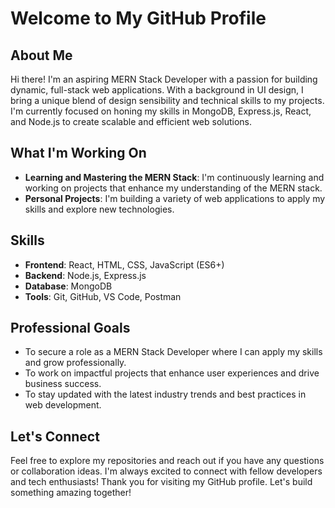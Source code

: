 # Welcome to My GitHub Profile

## About Me

Hi there! I'm an aspiring MERN Stack Developer with a passion for building dynamic, full-stack web applications. With a background in UI design, I bring a unique blend of design sensibility and technical skills to my projects. I'm currently focused on honing my skills in MongoDB, Express.js, React, and Node.js to create scalable and efficient web solutions.

## What I'm Working On

- **Learning and Mastering the MERN Stack**: I'm continuously learning and working on projects that enhance my understanding of the MERN stack.
- **Personal Projects**: I'm building a variety of web applications to apply my skills and explore new technologies.

## Skills

- **Frontend**: React, HTML, CSS, JavaScript (ES6+)
- **Backend**: Node.js, Express.js
- **Database**: MongoDB
- **Tools**: Git, GitHub, VS Code, Postman

## Professional Goals

- To secure a role as a MERN Stack Developer where I can apply my skills and grow professionally.
- To work on impactful projects that enhance user experiences and drive business success.
- To stay updated with the latest industry trends and best practices in web development.

## Let's Connect
Feel free to explore my repositories and reach out if you have any questions or collaboration ideas. I'm always excited to connect with fellow developers and tech enthusiasts!
Thank you for visiting my GitHub profile. Let's build something amazing together!


<!---
nupur-joshi-16/nupur-joshi-16 is a ✨ special ✨ repository because its `README.md` (this file) appears on your GitHub profile.
You can click the Preview link to take a look at your changes.
--->

